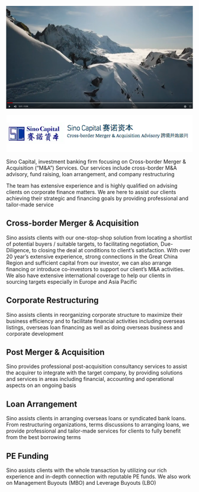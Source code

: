 
[![SC2 Video](img_gallery/SC2_youtube.png)](https://youtu.be/JVvfk56hckY "SC2 Rockwall Analytics - Click to Watch!")

<img src="./img_gallery/sign.png"/>

Sino Capital, investment banking firm focusing on Cross-border Merger & Acquisition (“M&A”) Services. Our services include cross-border M&A advisory, fund raising, loan arrangement, and company restructuring

The team has extensive experience and is highly qualified on advising clients on corporate finance matters. We are here to assist our clients achieving their strategic and financing goals by providing professional and tailor-made service

## Cross-border Merger & Acquisition
Sino assists clients with our one-stop-shop solution from locating a shortlist of potential buyers / suitable targets, to facilitating negotiation, Due-Diligence, to  closing the deal  at conditions to client’s satisfaction. With over 20 year’s extensive experience, strong connections in the Great China Region and sufficient capital from our investor, we can also arrange financing or introduce co-investors to support our client’s M&A activities. We also have extensive international coverage to help our clients in sourcing targets especially in Europe and Asia Pacific

## Corporate Restructuring
Sino assists clients in reorganizing corporate structure to maximize their business efficiency and to facilitate financial activities including overseas listings, overseas loan financing as well as doing overseas business and corporate development

## Post Merger & Acquisition
Sino provides professional post-acquisition consultancy services to assist the acquirer to integrate with the target company, by providing solutions and services in areas including financial, accounting and operational aspects on an ongoing basis

## Loan Arrangement
Sino assists clients in arranging overseas loans or syndicated bank loans. From restructuring organizations, terms discussions to arranging loans, we provide professional and tailor-made services for clients to fully benefit from the best borrowing terms


## PE Funding
Sino assists clients with the whole transaction by utilizing our rich experience and in-depth connection with reputable PE funds. We also work on Management Buyouts (MBO) and Leverage Buyouts (LBO)
